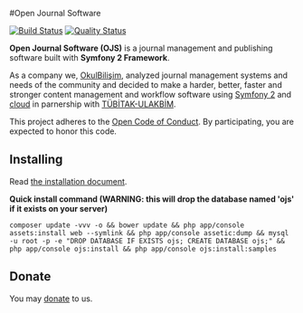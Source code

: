 #Open Journal Software

[![Build Status](https://img.shields.io/travis/okulbilisim/ojs/master.svg?style=flat-square)](https://travis-ci.org/okulbilisim/ojs)
[![Quality Status](https://img.shields.io/scrutinizer/g/okulbilisim/ojs.svg?style=flat-square)](https://scrutinizer-ci.com/g/okulbilisim/ojs/)

**Open Journal Software (OJS)** is a journal management and publishing software built with **Symfony 2 Framework**.

As a company we, [OkulBilişim](http://www.okulbilisim.com), analyzed journal management systems and needs of the community and decided to make a harder, better, faster and stronger content management and workflow software using [Symfony 2](http://en.wikipedia.org/wiki/Symfony) and [cloud](http://en.wikipedia.org/wiki/Cloud_computing) in parnership with [TÜBİTAK-ULAKBİM](http://www.ulakbim.gov.tr).

This project adheres to the [Open Code of Conduct](https://github.com/okulbilisim/ojs/tree/master/code_of_conduct.md). By participating, you are expected to honor this code.

## Installing

Read [the installation document](https://github.com/okulbilisim/ojs/tree/master/docs/INSTALL.md).

**Quick install command (WARNING: this will drop the database named 'ojs' if it exists on your server)**

```
composer update -vvv -o && bower update && php app/console assets:install web --symlink && php app/console assetic:dump && mysql -u root -p -e "DROP DATABASE IF EXISTS ojs; CREATE DATABASE ojs;" && php app/console ojs:install && php app/console ojs:install:samples
```

## Donate
You may [donate](https://www.paypal.me/OkulBilisim) to us.
